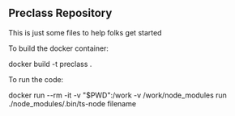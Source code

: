 Preclass Repository
------------

This is just some files to help folks get started

To build the docker container:

docker build -t preclass .


To run the code:

docker run --rm -it -v "$PWD":/work -v /work/node_modules run ./node_modules/.bin/ts-node filename



